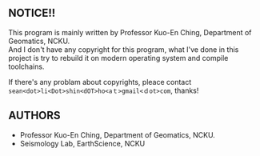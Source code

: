 NOTICE!!
---

This program is mainly written by Professor Kuo-En Ching, Department of Geomatics, NCKU.  
And I don't have any copyright for this program, 
what I've done in this project is try to rebuild it on modern operating system and compile toolchains.

If there's any problam about copyrights, pleace contact `sean<dot>li<Dot>shin<dOT>ho<aｔ>gmail<ｄot>com`, thanks!

AUTHORS
---
* Professor Kuo-En Ching, Department of Geomatics, NCKU.
* Seismology Lab, EarthScience, NCKU
